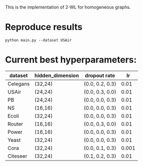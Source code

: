 This is the implementation of 2-WL for homogeneous graphs.

# Reproduce results
```
python main.py --dataset USAir
```


# Current best hyperparameters:

| dataset  | hidden_dimension   |       dropout rate       |    lr    |
|----------|--------------------|--------------------------|----------|
| Celegans | (32,24)            |     (0.0, 0.2, 0.3)      |   0.01   | 
|  USAir   | (24,24)            |     (0.0, 0.3, 0.0)      |   0.01   |
|    PB    | (24,24)            |     (0.0, 0.0, 0.3)      |   0.01   |
|    NS    | (16,16)            |     (0.0, 0.0, 0.3)      |   0.01   |
|  Ecoli   | (32,24)            |     (0.0, 0.0, 0.3)      |   0.01   |
|  Router  | (16,16)            |     (0.0, 0.3, 0.0)      |   0.01   |
|  Power   | (16,16)            |     (0.0, 0.0, 0.3)      |   0.01   |
|  Yeast   | (32,24)            |     (0.0, 0.0, 0.3)      |   0.01   |
|   Cora   | (32,24)            |     (0.0, 0.1, 0.3)      |   0.001  |
| Citeseer | (32,24)            |     (0.1, 0.2, 0.3)      |   0.01   |